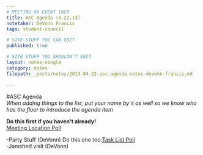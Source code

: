 ```yaml
---
# MEETING OR EVENT INFO
title: ASC Agenda (4.22.13)
notetaker: DeVonn Francis
tags: student-council

# SITE STUFF YOU CAN EDIT
published: true

# SITE STUFF YOU SHOULDN'T EDIT
layout: notes-single
category: notes
filepath: _posts/notes/2013-04-22-asc-agenda-notes-devonn-francis.md

---
```


#ASC Agenda   
*When adding things to the list, put your name by it as well so we know who has the floor to introduce the agenda item*  

**Do this first if you haven't already!**  
[Meeting Location Poll](http://www.doodle.com/xh4v2m4v6qichg5f)  

-Party Stuff (DeVonn)
Do this one too:[Task List Poll](http://www.doodle.com/e3khqfwzqr3mnhpar859h72h/admin#table)  
-Jamshed visit (DeVonn)  


